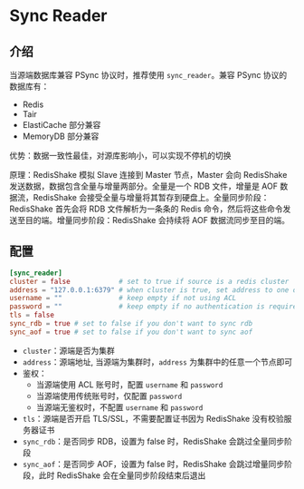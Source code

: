 # Sync Reader

## 介绍

当源端数据库兼容 PSync 协议时，推荐使用 `sync_reader`。兼容 PSync 协议的数据库有：

* Redis
* Tair
* ElastiCache 部分兼容
* MemoryDB 部分兼容

优势：数据一致性最佳，对源库影响小，可以实现不停机的切换

原理：RedisShake 模拟 Slave 连接到 Master 节点，Master 会向 RedisShake 发送数据，数据包含全量与增量两部分。全量是一个 RDB 文件，增量是 AOF 数据流，RedisShake 会接受全量与增量将其暂存到硬盘上。全量同步阶段：RedisShake 首先会将 RDB 文件解析为一条条的 Redis 命令，然后将这些命令发送至目的端。增量同步阶段：RedisShake 会持续将 AOF 数据流同步至目的端。

## 配置

```toml
[sync_reader]
cluster = false            # set to true if source is a redis cluster
address = "127.0.0.1:6379" # when cluster is true, set address to one of the cluster node
username = ""              # keep empty if not using ACL
password = ""              # keep empty if no authentication is required
tls = false
sync_rdb = true # set to false if you don't want to sync rdb
sync_aof = true # set to false if you don't want to sync aof
```

* `cluster`：源端是否为集群
* `address`：源端地址, 当源端为集群时，`address` 为集群中的任意一个节点即可
* 鉴权：
    * 当源端使用 ACL 账号时，配置 `username` 和 `password`
    * 当源端使用传统账号时，仅配置 `password`
    * 当源端无鉴权时，不配置 `username` 和 `password`
* `tls`：源端是否开启 TLS/SSL，不需要配置证书因为 RedisShake 没有校验服务器证书
* `sync_rdb`：是否同步 RDB，设置为 false 时，RedisShake 会跳过全量同步阶段
* `sync_aof`：是否同步 AOF，设置为 false 时，RedisShake 会跳过增量同步阶段，此时 RedisShake 会在全量同步阶段结束后退出